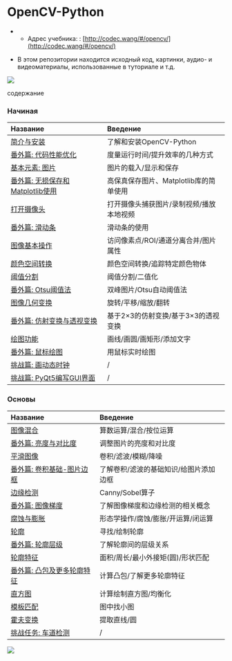 # OpenCV-Python

- - Адрес учебника: : [http://codec.wang/#/opencv/](http://codec.wang/#/opencv/)

- В этом репозитории находится исходный код, картинки, аудио- и видеоматериалы, использованные в туториале и т.д.

![](http://cos.codec.wang/opencv-python-tutorial-amend-new-cover.png)


содержание

### Начиная

| Название |Введение |
| :--- | :--- |
| [简介与安装](http://codec.wang/#/opencv/start/01-introduction-and-installation) | 了解和安装OpenCV-Python |
| [番外篇: 代码性能优化](http://codec.wang/#/opencv/start/extra-01-code-optimization) | 度量运行时间/提升效率的几种方式 |
| [基本元素: 图片](http://codec.wang/#/opencv/start/02-basic-element-image) | 图片的载入/显示和保存 |
| [番外篇: 无损保存和Matplotlib使用](http://codec.wang/#/opencv/start/extra-02-high-quality-save-and-matplotlib) | 高保真保存图片、Matplotlib库的简单使用 |
| [打开摄像头](http://codec.wang/#/opencv/start/03-open-camera) | 打开摄像头捕获图片/录制视频/播放本地视频 |
| [番外篇: 滑动条](http://codec.wang/#/opencv/start/extra-03-trackbar) | 滑动条的使用 |
| [图像基本操作](http://codec.wang/#/opencv/start/04-basic-operations) | 访问像素点/ROI/通道分离合并/图片属性 |
| [颜色空间转换](http://codec.wang/#/opencv/start/05-changing-colorspaces) | 颜色空间转换/追踪特定颜色物体 |
| [阈值分割](http://codec.wang/#/opencv/start/06-image-thresholding) | 阈值分割/二值化 |
| [番外篇: Otsu阈值法](http://codec.wang/#/opencv/start/extra-04-otsu-thresholding) | 双峰图片/Otsu自动阈值法 |
| [图像几何变换](http://codec.wang/#/opencv/start/07-image-geometric-transformation) | 旋转/平移/缩放/翻转 |
| [番外篇: 仿射变换与透视变换](http://codec.wang/#/opencv/start/extra-05-warpaffine-warpperspective) | 基于2×3的仿射变换/基于3×3的透视变换 |
| [绘图功能](http://codec.wang/#/opencv/start/08-drawing-function) | 画线/画圆/画矩形/添加文字 |
| [番外篇: 鼠标绘图](http://codec.wang/#/opencv/start/extra-06-drawing-with-mouse) | 用鼠标实时绘图 |
| [挑战篇: 画动态时钟](http://codec.wang/#/opencv/start/challenge-01-draw-dynamic-clock) | / |
| [挑战篇: PyQt5编写GUI界面](http://codec.wang/#/opencv/start/challenge-02-create-gui-with-pyqt5) | / |

### Основы

| Название |Введение |
| :--- | :--- |
| [图像混合](http://codec.wang/#/opencv/basic/09-image-blending) | 算数运算/混合/按位运算 |
| [番外篇: 亮度与对比度](http://codec.wang/#/opencv/basic/extra-07-contrast-and-brightness) | 调整图片的亮度和对比度 |
| [平滑图像](http://codec.wang/#/opencv/basic/10-smoothing-images) | 卷积/滤波/模糊/降噪 |
| [番外篇: 卷积基础-图片边框](http://codec.wang/#/opencv/basic/extra-08-padding-and-convolution) | 了解卷积/滤波的基础知识/给图片添加边框 |
| [边缘检测](http://codec.wang/#/opencv/basic/11-edge-detection) | Canny/Sobel算子 |
| [番外篇: 图像梯度](http://codec.wang/#/opencv/basic/extra-09-image-gradients) | 了解图像梯度和边缘检测的相关概念 |
| [腐蚀与膨胀](http://codec.wang/#/opencv/basic/12-erode-and-dilate) | 形态学操作/腐蚀/膨胀/开运算/闭运算 |
| [轮廓](http://codec.wang/#/opencv/basic/13-contours) | 寻找/绘制轮廓 |
| [番外篇: 轮廓层级](http://codec.wang/#/opencv/basic/extra-10-contours-hierarchy) | 了解轮廓间的层级关系 |
| [轮廓特征](http://codec.wang/#/opencv/basic/14-contour-features) | 面积/周长/最小外接矩\(圆\)/形状匹配 |
| [番外篇: 凸包及更多轮廓特征](http://codec.wang/#/opencv/basic/extra-11-convex-hull) | 计算凸包/了解更多轮廓特征 |
| [直方图](http://codec.wang/#/opencv/basic/15-histograms) | 计算绘制直方图/均衡化 |
| [模板匹配](http://codec.wang/#/opencv/basic/16-template-matching) | 图中找小图 |
| [霍夫变换](http://codec.wang/#/opencv/basic/17-hough-transform) | 提取直线/圆 |
| [挑战任务: 车道检测](http://codec.wang/#/opencv/basic/challenge-03-lane-road-detection) | / |

> 

![](http://cos.codec.wang/wechat_alipay_pay_pic.png)

